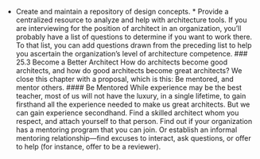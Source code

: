 *  Create and maintain a repository of design concepts. *  Provide a centralized resource to analyze and help with architecture tools. If you are interviewing for the position of architect in an organization, you’ll probably have a list of questions to determine if you want to work there. To that list, you can add questions drawn from the preceding list to help you ascertain the organization’s level of architecture competence. ### 25.3 Become a Better Architect How do architects become good architects, and how do good architects become great architects? We close this chapter with a proposal, which is this: Be mentored, and mentor others. #### Be Mentored While experience may be the best teacher, most of us will not have the luxury, in a single lifetime, to gain firsthand all the experience needed to make us great architects. But we can gain experience secondhand. Find a skilled architect whom you respect, and attach yourself to that person. Find out if your organization has a mentoring program that you can join. Or establish an informal mentoring relationship—find excuses to interact, ask questions, or offer to help (for instance, offer to be a reviewer).
